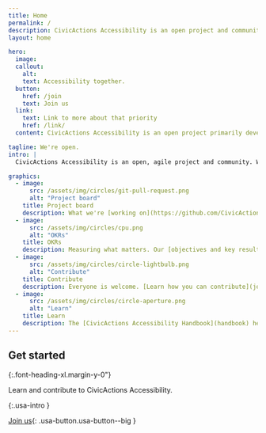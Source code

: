 ```yaml
---
title: Home
permalink: /
description: CivicActions Accessibility is an open project and community for CivicActions team members and the community.
layout: home

hero:
  image: 
  callout:
    alt: 
    text: Accessibility together.
  button:
    href: /join
    text: Join us
  link:
    text: Link to more about that priority
    href: /link/
  content: CivicActions Accessibility is an open project primarily developed by CivicActions team members. We are gathering information that we find useful for our team, and hope that it resonates with our clients and the broader community. We acknolwedge that this resource is imperfect, impermanent and incomplete, and we encourage you to help make it better. There is a lot of great information about digital accessibility already freely available on the web. We aim to refer people to great resources, or build upon them. Please [let us know](https://accessibility.civicactions.com/contact) what you find helpful, if there are resources we should include or if there are ways we can improve. 

tagline: We're open.
intro: |
  CivicActions Accessibility is an open, agile project and community. We work iteratively, in public. [Learn more.](open)

graphics:
  - image:
      src: /assets/img/circles/git-pull-request.png
      alt: "Project board"
    title: Project board
    description: What we're [working on](https://github.com/CivicActions/accessibility/projects/1).
  - image:
      src: /assets/img/circles/cpu.png
      alt: "OKRs"
    title: OKRs
    description: Measuring what matters. Our [objectives and key results](okrs).
  - image:
      src: /assets/img/circles/circle-lightbulb.png
      alt: "Contribute"
    title: Contribute
    description: Everyone is welcome. [Learn how you can contribute](join) to CivicActions Accessibility.
  - image:
      src: /assets/img/circles/circle-aperture.png
      alt: "Learn"
    title: Learn
    description: The [CivicActions Accessibility Handbook](handbook) helps you learn more about making government digital services more accessible.
---
```


## Get started

{:.font-heading-xl.margin-y-0"}

Learn and contribute to CivicActions Accessibility.

{:.usa-intro }

[Join us](join){: .usa-button.usa-button--big }
